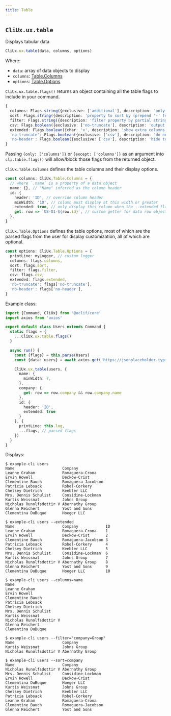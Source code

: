 ```yaml
---
title: Table
---
```


## `CliUx.ux.table`

Displays tabular data

```typescript
CliUx.ux.table(data, columns, options)
```

Where:

- `data`: array of data objects to display
- `columns`: [Table.Columns](https://github.com/oclif/core/blob/main/src/cli-ux/styled/table.ts)
- `options`: [Table.Options](https://github.com/oclif/core/blob/main/src/cli-ux/styled/table.ts)

`CliUx.ux.table.flags()` returns an object containing all the table flags to include in your command.

```typescript
{
  columns: Flags.string({exclusive: ['additional'], description: 'only show provided columns (comma-seperated)'}),
  sort: Flags.string({description: 'property to sort by (prepend '-' for descending)'}),
  filter: Flags.string({description: 'filter property by partial string matching, ex: name=foo'}),
  csv: Flags.boolean({exclusive: ['no-truncate'], description: 'output is csv format'}),
  extended: Flags.boolean({char: 'x', description: 'show extra columns'}),
  'no-truncate': Flags.boolean({exclusive: ['csv'], description: 'do not truncate output to fit screen'}),
  'no-header': Flags.boolean({exclusive: ['csv'], description: 'hide table header from output'}),
}
```

Passing `{only: ['columns']}` or `{except: ['columns']}` as an argument into `cli.table.flags()` will allow/block those flags from the returned object.

`CliUx.Table.Columns` defines the table columns and their display options.

```typescript
const columns: CliUx.Table.Columns = {
  // where `.name` is a property of a data object
  name: {}, // "Name" inferred as the column header
  id: {
    header: 'ID', // override column header
    minWidth: '10', // column must display at this width or greater
    extended: true, // only display this column when the --extended flag is present
    get: row => `US-O1-${row.id}`, // custom getter for data row object
  },
}
```

`CliUx.Table.Options` defines the table options, most of which are the parsed flags from the user for display customization, all of which are optional.

```typescript
const options: CliUx.Table.Options = {
  printLine: myLogger, // custom logger
  columns: flags.columns,
  sort: flags.sort,
  filter: flags.filter,
  csv: flags.csv,
  extended: flags.extended,
  'no-truncate': flags['no-truncate'],
  'no-header': flags['no-header'],
}
```

Example class:

```typescript
import {Command, CliUx} from '@oclif/core'
import axios from 'axios'

export default class Users extends Command {
  static flags = {
    ...CliUx.ux.table.flags()
  }

  async run() {
    const {flags} = this.parse(Users)
    const {data: users} = await axios.get('https://jsonplaceholder.typicode.com/users')

    CliUx.ux.table(users, {
      name: {
        minWidth: 7,
      },
      company: {
        get: row => row.company && row.company.name
      },
      id: {
        header: 'ID',
        extended: true
      }
    }, {
      printLine: this.log,
      ...flags, // parsed flags
    })
  }
}
```

Displays:

```shell
$ example-cli users
Name                     Company
Leanne Graham            Romaguera-Crona
Ervin Howell             Deckow-Crist
Clementine Bauch         Romaguera-Jacobson
Patricia Lebsack         Robel-Corkery
Chelsey Dietrich         Keebler LLC
Mrs. Dennis Schulist     Considine-Lockman
Kurtis Weissnat          Johns Group
Nicholas Runolfsdottir V Abernathy Group
Glenna Reichert          Yost and Sons
Clementina DuBuque       Hoeger LLC

$ example-cli users --extended
Name                     Company            ID
Leanne Graham            Romaguera-Crona    1
Ervin Howell             Deckow-Crist       2
Clementine Bauch         Romaguera-Jacobson 3
Patricia Lebsack         Robel-Corkery      4
Chelsey Dietrich         Keebler LLC        5
Mrs. Dennis Schulist     Considine-Lockman  6
Kurtis Weissnat          Johns Group        7
Nicholas Runolfsdottir V Abernathy Group    8
Glenna Reichert          Yost and Sons      9
Clementina DuBuque       Hoeger LLC         10

$ example-cli users --columns=name
Name
Leanne Graham
Ervin Howell
Clementine Bauch
Patricia Lebsack
Chelsey Dietrich
Mrs. Dennis Schulist
Kurtis Weissnat
Nicholas Runolfsdottir V
Glenna Reichert
Clementina DuBuque

$ example-cli users --filter="company=Group"
Name                     Company
Kurtis Weissnat          Johns Group
Nicholas Runolfsdottir V Abernathy Group

$ example-cli users --sort=company
Name                     Company
Nicholas Runolfsdottir V Abernathy Group
Mrs. Dennis Schulist     Considine-Lockman
Ervin Howell             Deckow-Crist
Clementina DuBuque       Hoeger LLC
Kurtis Weissnat          Johns Group
Chelsey Dietrich         Keebler LLC
Patricia Lebsack         Robel-Corkery
Leanne Graham            Romaguera-Crona
Clementine Bauch         Romaguera-Jacobson
Glenna Reichert          Yost and Sons
```
